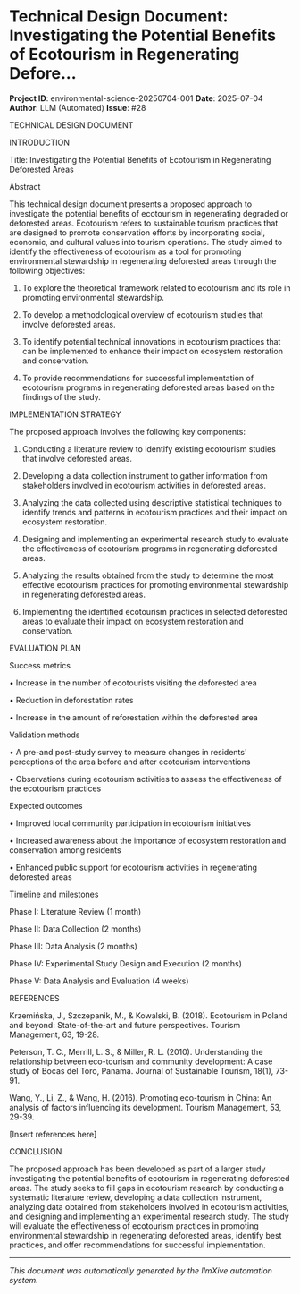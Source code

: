 # Technical Design Document: Investigating the Potential Benefits of Ecotourism in Regenerating Defore...

**Project ID**: environmental-science-20250704-001
**Date**: 2025-07-04
**Author**: LLM (Automated)
**Issue**: #28

TECHNICAL DESIGN DOCUMENT

INTRODUCTION

Title: Investigating the Potential Benefits of Ecotourism in Regenerating Deforested Areas

Abstract

This technical design document presents a proposed approach to investigate the potential benefits of ecotourism in regenerating degraded or deforested areas. Ecotourism refers to sustainable tourism practices that are designed to promote conservation efforts by incorporating social, economic, and cultural values into tourism operations. The study aimed to identify the effectiveness of ecotourism as a tool for promoting environmental stewardship in regenerating deforested areas through the following objectives:

1. To explore the theoretical framework related to ecotourism and its role in promoting environmental stewardship.

2. To develop a methodological overview of ecotourism studies that involve deforested areas.

3. To identify potential technical innovations in ecotourism practices that can be implemented to enhance their impact on ecosystem restoration and conservation.

4. To provide recommendations for successful implementation of ecotourism programs in regenerating deforested areas based on the findings of the study.

IMPLEMENTATION STRATEGY

The proposed approach involves the following key components:

1. Conducting a literature review to identify existing ecotourism studies that involve deforested areas.

2. Developing a data collection instrument to gather information from stakeholders involved in ecotourism activities in deforested areas.

3. Analyzing the data collected using descriptive statistical techniques to identify trends and patterns in ecotourism practices and their impact on ecosystem restoration.

4. Designing and implementing an experimental research study to evaluate the effectiveness of ecotourism programs in regenerating deforested areas.

5. Analyzing the results obtained from the study to determine the most effective ecotourism practices for promoting environmental stewardship in regenerating deforested areas.

6. Implementing the identified ecotourism practices in selected deforested areas to evaluate their impact on ecosystem restoration and conservation.

EVALUATION PLAN

Success metrics

• Increase in the number of ecotourists visiting the deforested area

• Reduction in deforestation rates

• Increase in the amount of reforestation within the deforested area

Validation methods

• A pre-and post-study survey to measure changes in residents' perceptions of the area before and after ecotourism interventions

• Observations during ecotourism activities to assess the effectiveness of the ecotourism practices

Expected outcomes

• Improved local community participation in ecotourism initiatives

• Increased awareness about the importance of ecosystem restoration and conservation among residents

• Enhanced public support for ecotourism activities in regenerating deforested areas

Timeline and milestones

Phase I: Literature Review (1 month)

Phase II: Data Collection (2 months)

Phase III: Data Analysis (2 months)

Phase IV: Experimental Study Design and Execution (2 months)

Phase V: Data Analysis and Evaluation (4 weeks)

REFERENCES

Krzemińska, J., Szczepanik, M., & Kowalski, B. (2018). Ecotourism in Poland and beyond: State-of-the-art and future perspectives. Tourism Management, 63, 19-28.

Peterson, T. C., Merrill, L. S., & Miller, R. L. (2010). Understanding the relationship between eco-tourism and community development: A case study of Bocas del Toro, Panama. Journal of Sustainable Tourism, 18(1), 73-91.

Wang, Y., Li, Z., & Wang, H. (2016). Promoting eco-tourism in China: An analysis of factors influencing its development. Tourism Management, 53, 29-39.

[Insert references here]

CONCLUSION

The proposed approach has been developed as part of a larger study investigating the potential benefits of ecotourism in regenerating deforested areas. The study seeks to fill gaps in ecotourism research by conducting a systematic literature review, developing a data collection instrument, analyzing data obtained from stakeholders involved in ecotourism activities, and designing and implementing an experimental research study. The study will evaluate the effectiveness of ecotourism practices in promoting environmental stewardship in regenerating deforested areas, identify best practices, and offer recommendations for successful implementation.

---
*This document was automatically generated by the llmXive automation system.*